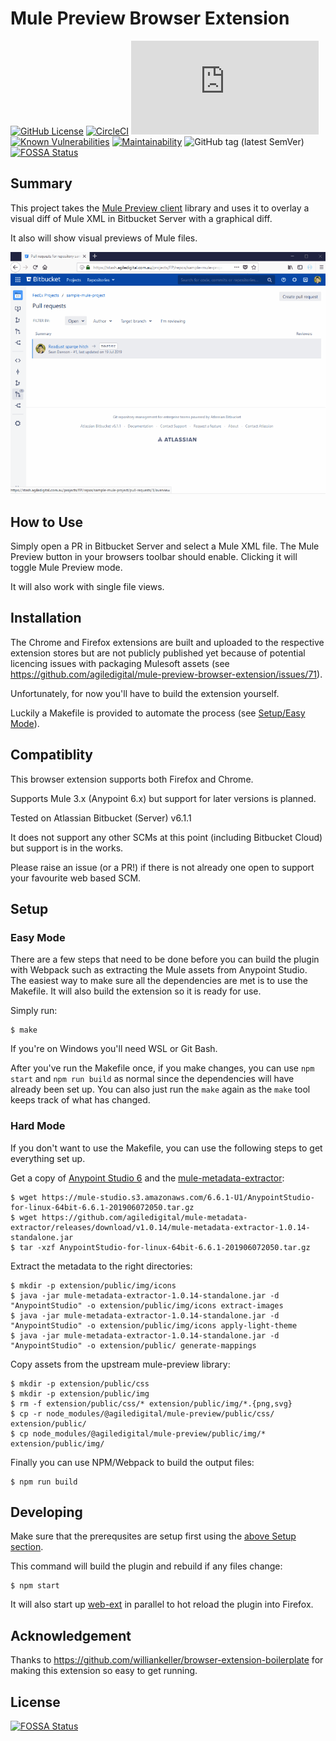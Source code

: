 # Mule Preview Browser Extension

[![GitHub License](https://img.shields.io/github/license/agiledigital/mule-preview-browser-extension.svg)](https://github.com/agiledigital/mule-preview-browser-extension/blob/master/LICENSE)
[![CircleCI](https://circleci.com/gh/agiledigital/mule-preview-browser-extension.svg?style=svg)](https://circleci.com/gh/agiledigital/mule-preview-browser-extension)
[![type-coverage](https://img.shields.io/badge/dynamic/json.svg?label=type-coverage&prefix=%E2%89%A5&suffix=%&query=$.typeCoverage.atLeast&uri=https%3A%2F%2Fraw.githubusercontent.com%2Fagiledigital%2Fmule-preview-browser-extension%2Fmaster%2Fpackage.json)](https://github.com/plantain-00/type-coverage)
[![Known Vulnerabilities](https://snyk.io//test/github/agiledigital/mule-preview-browser-extension/badge.svg)](https://snyk.io//test/github/agiledigital/mule-preview-browser-extension)
[![Maintainability](https://api.codeclimate.com/v1/badges/ce5e7ca1a6ef3cc5b6ce/maintainability)](https://codeclimate.com/github/agiledigital/mule-preview-browser-extension/maintainability)
![GitHub tag (latest SemVer)](https://img.shields.io/github/tag/agiledigital/mule-preview-browser-extension)
[![FOSSA Status](https://app.fossa.io/api/projects/git%2Bgithub.com%2Fagiledigital%2Fmule-preview-browser-extension.svg?type=shield)](https://app.fossa.io/projects/git%2Bgithub.com%2Fagiledigital%2Fmule-preview-browser-extension?ref=badge_shield)

## Summary

This project takes the [Mule Preview client](https://github.com/agiledigital/mule-preview)
library and uses it to overlay a visual diff of Mule XML in Bitbucket Server
with a graphical diff.

It also will show visual previews of Mule files.

![Recording of using Mule Preview](doc/example.gif "Recording of using Mule Preview")

## How to Use

Simply open a PR in Bitbucket Server and select a Mule XML file.
The Mule Preview button in your browsers toolbar should enable.
Clicking it will toggle Mule Preview mode.

It will also work with single file views.

## Installation

The Chrome and Firefox extensions are built and uploaded to the respective extension stores but are not publicly published yet because of potential licencing issues with packaging Mulesoft assets (see https://github.com/agiledigital/mule-preview-browser-extension/issues/71).

Unfortunately, for now you'll have to build the extension yourself.

Luckily a Makefile is provided to automate the process (see [Setup/Easy Mode](#easy-mode)).

## Compatiblity

This browser extension supports both Firefox and Chrome.

Supports Mule 3.x (Anypoint 6.x) but support for later versions is planned.

Tested on Atlassian Bitbucket (Server) v6.1.1

It does not support any other SCMs at this point (including Bitbucket Cloud) but support is in the works.

Please raise an issue (or a PR!) if there is not already one open to support your favourite web based SCM.

## Setup

### Easy Mode

There are a few steps that need to be done before you can build the plugin with Webpack
such as extracting the Mule assets from Anypoint Studio. The easiest way to make sure all the dependencies are met
is to use the Makefile.
It will also build the extension so it is ready for use.

Simply run:

    $ make

If you're on Windows you'll need WSL or Git Bash.

After you've run the Makefile once, if you make changes, you can use `npm start` and `npm run build` as normal
since the dependencies will have already been set up.
You can also just run the `make` again as the `make` tool keeps track of what has changed.

### Hard Mode

If you don't want to use the Makefile, you can use the following steps to get everything set up.

Get a copy of [Anypoint Studio 6](https://www.mulesoft.com/lp/dl/studio/previous) and the [mule-metadata-extractor](https://github.com/agiledigital/mule-metadata-extractor):

    $ wget https://mule-studio.s3.amazonaws.com/6.6.1-U1/AnypointStudio-for-linux-64bit-6.6.1-201906072050.tar.gz
    $ wget https://github.com/agiledigital/mule-metadata-extractor/releases/download/v1.0.14/mule-metadata-extractor-1.0.14-standalone.jar
    $ tar -xzf AnypointStudio-for-linux-64bit-6.6.1-201906072050.tar.gz

Extract the metadata to the right directories:

    $ mkdir -p extension/public/img/icons
    $ java -jar mule-metadata-extractor-1.0.14-standalone.jar -d "AnypointStudio" -o extension/public/img/icons extract-images
    $ java -jar mule-metadata-extractor-1.0.14-standalone.jar -d "AnypointStudio" -o extension/public/img/icons apply-light-theme
    $ java -jar mule-metadata-extractor-1.0.14-standalone.jar -d "AnypointStudio" -o extension/public/ generate-mappings

Copy assets from the upstream mule-preview library:

    $ mkdir -p extension/public/css
    $ mkdir -p extension/public/img
    $ rm -f extension/public/css/* extension/public/img/*.{png,svg}
    $ cp -r node_modules/@agiledigital/mule-preview/public/css/ extension/public/
    $ cp node_modules/@agiledigital/mule-preview/public/img/* extension/public/img/

Finally you can use NPM/Webpack to build the output files:

    $ npm run build

## Developing

Make sure that the prerequsites are setup first using the [above Setup section](#Setup).

This command will build the plugin and rebuild if any files change:

    $ npm start

It will also start up [web-ext](https://github.com/mozilla/web-ext) in parallel to hot reload the plugin into Firefox.

## Acknowledgement

Thanks to https://github.com/williankeller/browser-extension-boilerplate for making this extension so easy to get running.

## License

[![FOSSA Status](https://app.fossa.io/api/projects/git%2Bgithub.com%2Fagiledigital%2Fmule-preview-browser-extension.svg?type=large)](https://app.fossa.io/projects/git%2Bgithub.com%2Fagiledigital%2Fmule-preview-browser-extension?ref=badge_large)
